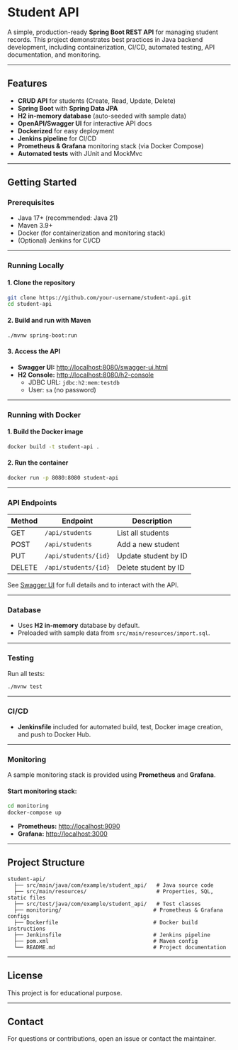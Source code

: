 # Student API

A simple, production-ready **Spring Boot REST API** for managing student records. This project demonstrates best practices in Java backend development, including containerization, CI/CD, automated testing, API documentation, and monitoring.

---

## Features

- **CRUD API** for students (Create, Read, Update, Delete)
- **Spring Boot** with **Spring Data JPA**
- **H2 in-memory database** (auto-seeded with sample data)
- **OpenAPI/Swagger UI** for interactive API docs
- **Dockerized** for easy deployment
- **Jenkins pipeline** for CI/CD
- **Prometheus & Grafana** monitoring stack (via Docker Compose)
- **Automated tests** with JUnit and MockMvc

---

## Getting Started

### Prerequisites

- Java 17+ (recommended: Java 21)
- Maven 3.9+
- Docker (for containerization and monitoring stack)
- (Optional) Jenkins for CI/CD

---

### Running Locally

#### 1. Clone the repository

```bash
git clone https://github.com/your-username/student-api.git
cd student-api
```

#### 2. Build and run with Maven

```bash
./mvnw spring-boot:run
```

#### 3. Access the API

- **Swagger UI:** [http://localhost:8080/swagger-ui.html](http://localhost:8080/swagger-ui.html)
- **H2 Console:** [http://localhost:8080/h2-console](http://localhost:8080/h2-console)
  - JDBC URL: `jdbc:h2:mem:testdb`
  - User: `sa` (no password)

---

### Running with Docker

#### 1. Build the Docker image

```bash
docker build -t student-api .
```

#### 2. Run the container

```bash
docker run -p 8080:8080 student-api
```

---

### API Endpoints

| Method | Endpoint              | Description           |
|--------|----------------------|-----------------------|
| GET    | `/api/students`      | List all students     |
| POST   | `/api/students`      | Add a new student     |
| PUT    | `/api/students/{id}` | Update student by ID  |
| DELETE | `/api/students/{id}` | Delete student by ID  |

See [Swagger UI](http://localhost:8080/swagger-ui.html) for full details and to interact with the API.

---

### Database

- Uses **H2 in-memory** database by default.
- Preloaded with sample data from `src/main/resources/import.sql`.

---

### Testing

Run all tests:

```bash
./mvnw test
```

---

### CI/CD

- **Jenkinsfile** included for automated build, test, Docker image creation, and push to Docker Hub.

---

### Monitoring

A sample monitoring stack is provided using **Prometheus** and **Grafana**.

#### Start monitoring stack:

```bash
cd monitoring
docker-compose up
```

- **Prometheus:** [http://localhost:9090](http://localhost:9090)
- **Grafana:** [http://localhost:3000](http://localhost:3000)

---

## Project Structure

```
student-api/
  ├── src/main/java/com/example/student_api/   # Java source code
  ├── src/main/resources/                      # Properties, SQL, static files
  ├── src/test/java/com/example/student_api/   # Test classes
  ├── monitoring/                             # Prometheus & Grafana configs
  ├── Dockerfile                              # Docker build instructions
  ├── Jenkinsfile                             # Jenkins pipeline
  ├── pom.xml                                 # Maven config
  └── README.md                               # Project documentation
```

---

## License

This project is for educational purpose.

---

## Contact

For questions or contributions, open an issue or contact the maintainer.
